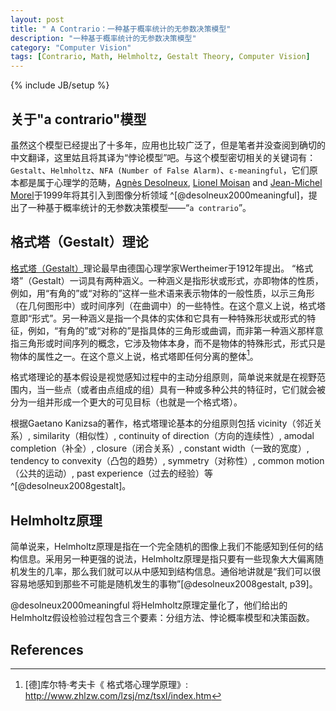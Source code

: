 ```yaml
---
layout: post
title: " A Contrario：一种基于概率统计的无参数决策模型"
description: "一种基于概率统计的无参数决策模型"
category: "Computer Vision"
tags: [Contrario, Math, Helmholtz, Gestalt Theory, Computer Vision]
---
```

{% include JB/setup %}

## 关于"a contrario"模型
虽然这个模型已经提出了十多年，应用也比较广泛了，但是笔者并没查阅到确切的中文翻译，这里姑且将其译为“悖论模型”吧。与这个模型密切相关的关键词有：`Gestalt`、`Helmholtz`、`NFA (Number of False Alarm)`、` ε-meaningful `，它们原本都是属于心理学的范畴，[Agnès Desolneux](http://desolneux.perso.math.cnrs.fr), [Lionel Moisan](http://www.math-info.univ-paris5.fr/~moisan/index.php) and [Jean-Michel Morel](http://scholar.google.com/citations?user=BlEbdeEAAAAJ&hl=en)于1999年将其引入到图像分析领域 ^[@desolneux2000meaningful]，提出了一种基于概率统计的无参数决策模型——“`a contrario`”。

## 格式塔（Gestalt）理论
[格式塔（Gestalt）](http://en.wikipedia.org/wiki/Gestalt_psychology)理论最早由德国心理学家Wertheimer于1912年提出。
“格式塔”（Gestalt）一词具有两种涵义。一种涵义是指形状或形式，亦即物体的性质，例如，用“有角的”或“对称的”这样一些术语来表示物体的一般性质，以示三角形（在几何图形中）或时间序列（在曲调中）的一些特性。在这个意义上说，格式塔意即“形式”。另一种涵义是指一个具体的实体和它具有一种特殊形状或形式的特征，例如，“有角的”或“对称的”是指具体的三角形或曲调，而非第一种涵义那样意指三角形或时间序列的概念，它涉及物体本身，而不是物体的特殊形式，形式只是物体的属性之一。在这个意义上说，格式塔即任何分离的整体[^zhlzw]。  

格式塔理论的基本假设是视觉感知过程中的主动分组原则，简单说来就是在视野范围内，当一些点（或者由点组成的组）具有一种或多种公共的特征时，它们就会被分为一组并形成一个更大的可见目标（也就是一个格式塔）。

根据Gaetano Kanizsa的著作，格式塔理论基本的分组原则包括 vicinity（邻近关系）, similarity（相似性）, continuity of direction（方向的连续性）, amodal completion（补全）, closure（闭合关系）, constant width（一致的宽度）, tendency to convexity（凸包的趋势）, symmetry（对称性）, common motion（公共的运动）, past experience（过去的经验）等 ^[@desolneux2008gestalt]。

## Helmholtz原理
简单说来，Helmholtz原理是指在一个完全随机的图像上我们不能感知到任何的结构信息。采用另一种更强的说法，Helmholtz原理是指只要有一些现象大大偏离随机发生的几率，那么我们就可以从中感知到结构信息。通俗地讲就是“我们可以很容易地感知到那些不可能是随机发生的事物”[@desolneux2008gestalt, p39]。  

@desolneux2000meaningful 将Helmholtz原理定量化了，他们给出的Helmholtz假设检验过程包含三个要素：分组方法、悖论概率模型和决策函数。

## References


[^zhlzw]: [德]库尔特·考夫卡《 格式塔心理学原理》: <http://www.zhlzw.com/lzsj/mz/tsxl/index.htm>